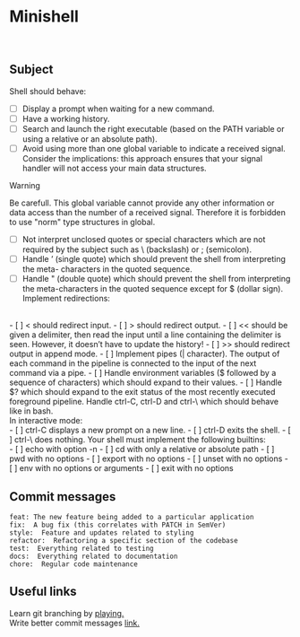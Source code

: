 # Minishell
<br>

## Subject
Shell should behave:
- [ ] Display a prompt when waiting for a new command.
- [ ] Have a working history.
- [ ] Search and launch the right executable (based on the PATH variable or using a relative or an absolute path).
- [ ] Avoid using more than one global variable to indicate a received signal. Consider the implications: this approach ensures that your signal handler will not access your main data structures.

> [!WARNING]
> Be carefull. This global variable cannot provide any other
> information or data access than the number of a received signal.
> Therefore it is forbidden to use "norm" type structures in global.

- [ ] Not interpret unclosed quotes or special characters which are not required by the subject such as \ (backslash) or ; (semicolon).
- [ ] Handle ’ (single quote) which should prevent the shell from interpreting the meta- characters in the quoted sequence.
- [ ] Handle " (double quote) which should prevent the shell from interpreting the meta-characters in the quoted sequence except for $ (dollar sign).
Implement redirections:
<br>
- [ ] < should redirect input.
- [ ] > should redirect output.
- [ ] << should be given a delimiter, then read the input until a line containing the delimiter is seen. However, it doesn’t have to update the history!
- [ ] >> should redirect output in append mode.
- [ ] Implement pipes (| character). The output of each command in the pipeline is connected to the input of the next command via a pipe.
- [ ] Handle environment variables ($ followed by a sequence of characters) which should expand to their values.
- [ ] Handle $? which should expand to the exit status of the most recently executed foreground pipeline.
Handle ctrl-C, ctrl-D and ctrl-\ which should behave like in bash.
<br>
In interactive mode:
<br>
- [ ] ctrl-C displays a new prompt on a new line.
- [ ] ctrl-D exits the shell.
- [ ] ctrl-\ does nothing.
Your shell must implement the following builtins:
<br>
- [ ] echo with option -n
- [ ] cd with only a relative or absolute path
- [ ] pwd with no options
- [ ] export with no options
- [ ] unset with no options
- [ ] env with no options or arguments
- [ ] exit with no options


<br>

## Commit messages
```
feat: The new feature being added to a particular application
fix:  A bug fix (this correlates with PATCH in SemVer)
style:  Feature and updates related to styling
refactor:  Refactoring a specific section of the codebase
test:  Everything related to testing
docs:  Everything related to documentation
chore:  Regular code maintenance
```
## Useful links
Learn git branching by [playing.](https://learngitbranching.js.org/)
<br>
Write better commit messages [link.](https://medium.com/swlh/writing-better-commit-messages-9b0b6ff60c67)
